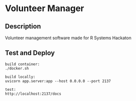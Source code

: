# Volunteer Manager

## Description
Volunteer management software made for R Systems Hackaton

## Test and Deploy

```
build container:
./docker.sh

build locally:
uvicorn app.server:app --host 0.0.0.0 --port 2137

test:
http://localhost:2137/docs
```